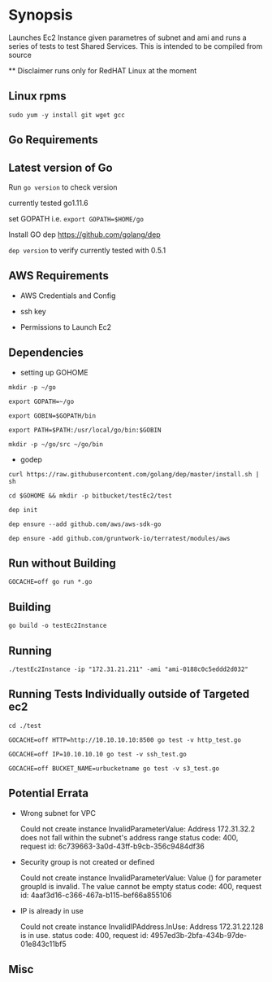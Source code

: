 # Synopsis
Launches Ec2 Instance given parametres of subnet and ami and runs a series of tests to test Shared Services.
This is intended to be compiled from source

** Disclaimer
runs only for RedHAT Linux at the moment

## Linux rpms

```sudo yum -y install git wget gcc```

## Go Requirements

## Latest version of Go

Run  ```go version``` to check version

currently tested go1.11.6

set GOPATH
i.e.  ```export GOPATH=$HOME/go```

Install GO dep
https://github.com/golang/dep

```dep version```
to verify
currently tested with 0.5.1

## AWS Requirements

- AWS Credentials and Config

- ssh key

- Permissions to Launch Ec2

## Dependencies

- setting up GOHOME

```mkdir -p ~/go```

```export GOPATH=~/go```

```export GOBIN=$GOPATH/bin```

```export PATH=$PATH:/usr/local/go/bin:$GOBIN```

```mkdir -p ~/go/src ~/go/bin```

- godep

```curl https://raw.githubusercontent.com/golang/dep/master/install.sh | sh```

```cd $GOHOME && mkdir -p bitbucket/testEc2/test```

```dep init```

```dep ensure --add github.com/aws/aws-sdk-go```

```dep ensure -add github.com/gruntwork-io/terratest/modules/aws```

## Run without Building

```GOCACHE=off go run *.go```

## Building

```go build -o testEc2Instance```

## Running

```./testEc2Instance -ip "172.31.21.211" -ami "ami-0188c0c5eddd2d032"```

## Running Tests Individually outside of Targeted ec2

```cd ./test```

```GOCACHE=off HTTP=http://10.10.10.10:8500 go test -v http_test.go```

```GOCACHE=off IP=10.10.10.10 go test -v ssh_test.go```

```GOCACHE=off BUCKET_NAME=urbucketname go test -v s3_test.go```

## Potential Errata

- Wrong subnet for VPC

    Could not create instance InvalidParameterValue: Address 172.31.32.2 does not fall within the subnet's address range
    status code: 400, request id: 6c739663-3a0d-43ff-b9cb-356c9484df36

- Security group is not created or defined

    Could not create instance InvalidParameterValue: Value () for parameter groupId is invalid. The value cannot be empty
    status code: 400, request id: 4aaf3d16-c366-467a-b115-bef66a855106

- IP is already in use

    Could not create instance InvalidIPAddress.InUse: Address 172.31.22.128 is in use.
    status code: 400, request id: 4957ed3b-2bfa-434b-97de-01e843c11bf5

## Misc

